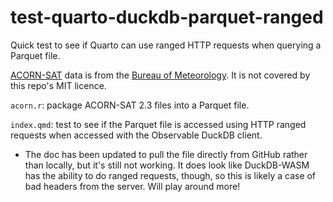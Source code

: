 # test-quarto-duckdb-parquet-ranged
Quick test to see if Quarto can use ranged HTTP requests when querying a Parquet file.

[ACORN-SAT](http://www.bom.gov.au/climate/data/acorn-sat) data is from the [Bureau of Meteorology](http://www.bom.gov.au). It is not covered by this repo's MIT licence. 

`acorn.r`: package ACORN-SAT 2.3 files into a Parquet file.

`index.qmd`: test to see if the Parquet file is accessed using HTTP ranged requests when accessed with the Observable DuckDB client.
  - The doc has been updated to pull the file directly from GitHub rather than locally, but it's still not working. It does look like DuckDB-WASM has the ability to do ranged requests, though, so this is likely a case of bad headers from the server. Will play around more!
  